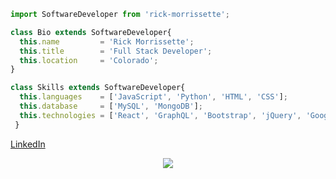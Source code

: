 

```js
import SoftwareDeveloper from 'rick-morrissette';

class Bio extends SoftwareDeveloper{
  this.name         = 'Rick Morrissette';
  this.title        = 'Full Stack Developer';
  this.location     = 'Colorado';
}

class Skills extends SoftwareDeveloper{
  this.languages    = ['JavaScript', 'Python', 'HTML', 'CSS'];
  this.database     = ['MySQL', 'MongoDB'];
  this.technologies = ['React', 'GraphQL', 'Bootstrap', 'jQuery', 'Google API', 'Material-UI', 'JWT'];
 }
```
[LinkedIn](https://www.linkedin.com/in/rick-morrissette-4bb362149/)
<p align="center">
  <img src="https://images.unsplash.com/photo-1651047493663-bc21171d7f41?ixlib=rb-1.2.1&ixid=MnwxMjA3fDB8MHxwaG90by1wYWdlfHx8fGVufDB8fHx8&auto=format&fit=crop&w=870&q=80"/>
  </p>
